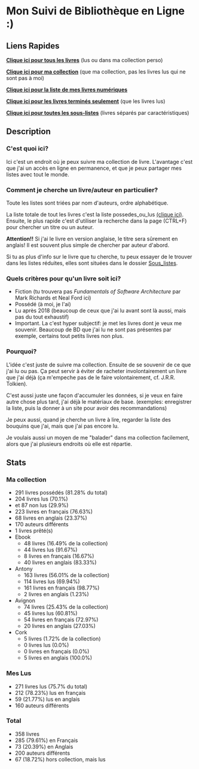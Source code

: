 # Mon Suivi de Bibliothèque en Ligne :)

## Liens Rapides

[**Clique ici pour tous les livres**](possedes_ou_lus.md) (lus ou dans ma collection perso)

[**Clique ici pour ma collection**](Sous_listes/possedes.md) (que ma collection, pas les livres lus qui ne sont pas à moi)

[**Clique ici pour la liste de mes livres numériques**](Sous_listes/ebook.md)

[**Clique ici pour les livres terminés seulement**](Sous_listes/lus.md) (que les livres lus)

[**Clique ici pour toutes les sous-listes**](Sous_listes/README.md) (livres séparés par caractéristiques)

## Description

### C'est quoi ici?

Ici c'est un endroit où je peux suivre ma collection de livre. L'avantage c'est que j'ai un accès en ligne en
permanence, et que je peux partager mes listes avec tout le monde.

### Comment je cherche un livre/auteur en particulier?

Toute les listes sont triées par nom d'auteurs, ordre alphabétique.

La liste totale de tout les livres c'est la liste possedes_ou_lus [(clique ici)](possedes_ou_lus.md). Ensuite, le plus
rapide c'est d'utiliser la recherche dans la page (CTRL+F) pour chercher un titre ou un auteur.

**Attention!!** Si j'ai le livre en version anglaise, le titre sera sûrement en anglais!
Il est souvent plus simple de chercher par auteur d'abord.

Si tu as plus d'info sur le livre que tu cherche, tu peux essayer de le trouver dans les listes réduites, elles sont
situées dans le dossier [Sous_listes](Sous_listes/README.md).

### Quels critères pour qu'un livre soit ici?

- Fiction (tu trouvera pas *Fundamentals of Software Architecture* par Mark Richards et Neal Ford ici)
- Possédé (à moi, je l'ai)
- Lu après 2018 (beaucoup de ceux que j'ai lu avant sont là aussi, mais pas du tout exhaustif)
- Important. La c'est hyper subjectif: je met les livres dont je veux me souvenir. Beaucoup de BD que j'ai lu ne
sont pas présentes par exemple, certains tout petits livres non plus.

### Pourquoi?

L'idée c'est juste de suivre ma collection. Ensuite de se souvenir de ce que j'ai lu ou pas. Ça peut servir à éviter de
racheter involontairement un livre que j'ai déjà (ça m'empeche pas de le faire volontairement, cf. J.R.R. Tolkien).

C'est aussi juste une façon d'accumuler les données, si je veux en faire autre chose plus tard, j'ai déjà le matériaux
de base. (exemples: enregistrer la liste, puis la donner à un site pour avoir des recommandations)

Je peux aussi, quand je cherche un livre à lire, regarder la liste des bouquins que j'ai, mais que j'ai pas encore lu.

Je voulais aussi un moyen de me "balader" dans ma collection facilement, alors que j'ai plusieurs endroits où elle est
répartie.

<!-- Everything after this line is auto-generated -->
## Stats

### Ma collection

- 291 livres possédés (81.28% du total)
- 204 livres lus (70.1%)
- et 87 non lus (29.9%)
- 223 livres en français (76.63%)
- 68 livres en anglais (23.37%)
- 170 auteurs différents
- 1 livres prêté(s)
- Ebook
    - 48 livres (16.49% de la collection)
    - 44 livres lus (91.67%)
    - 8 livres en français (16.67%)
    - 40 livres en anglais (83.33%)
- Antony
    - 163 livres (56.01% de la collection)
    - 114 livres lus (69.94%)
    - 161 livres en français (98.77%)
    - 2 livres en anglais (1.23%)
- Avignon
    - 74 livres (25.43% de la collection)
    - 45 livres lus (60.81%)
    - 54 livres en français (72.97%)
    - 20 livres en anglais (27.03%)
- Cork
    - 5 livres (1.72% de la collection)
    - 0 livres lus (0.0%)
    - 0 livres en français (0.0%)
    - 5 livres en anglais (100.0%)

### Mes Lus

- 271 livres lus (75.7% du total)
- 212 (78.23%) lus en français
- 59 (21.77%) lus en anglais
- 160 auteurs différents

### Total

- 358 livres
- 285 (79.61%) en Français
- 73 (20.39%) en Anglais
- 200 auteurs différents
- 67 (18.72%) hors collection, mais lus
